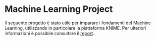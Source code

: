 # Machine Learning Project
Il seguente progetto è stato utile per imparare i fondamenti del Machine Learning, utilizzando in particolare la piattaforma KNIME. Per ulteriori informazioni è possibile consultare il [report](https://github.com/mcampironi/DSProjects/blob/main/Machine%20Learning/Report.pdf "Report").
